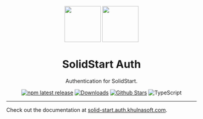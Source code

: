 <p align="center">
  <a href="https://start.solidjs.com" target="_blank"><img height="96px" src="https://auth.khulnasoft.com/img/etc/solidstart.svg" /></a>
  <a href="https://solid-start.auth.khulnasoft.com" target="_blank"><img height="96px" src="https://auth.khulnasoft.com/img/logo-sm.png" /></a>
  <h1 align="center">SolidStart Auth</h1>
</p>
<p align="center">
  Authentication for SolidStart.
</p>
<p align="center">
  <a href="https://www.npmjs.com/package/@nextauth.js/solid-start"><img src="https://img.shields.io/npm/v/@nextauth.js/solid-start?style=flat-square&label=latest&color=purple" alt="npm latest release" /></a>
  <a href="https://www.npmtrends.com/@nextauth.js/solid-start"><img src="https://img.shields.io/npm/dm/@nextauth.js/solid-start?style=flat-square&color=cyan" alt="Downloads" /></a>
  <a href="https://github.com/khulnasoft/nextdev/stargazers"><img src="https://img.shields.io/github/stars/khulnasoft/nextdev?style=flat-square&color=orange" alt="Github Stars" /></a>
  <img src="https://shields.io/badge/TypeScript-3178C6?logo=TypeScript&logoColor=fff&style=flat-square" alt="TypeScript" />
</p>

---

Check out the documentation at [solid-start.auth.khulnasoft.com](https://solid-start.auth.khulnasoft.com).

